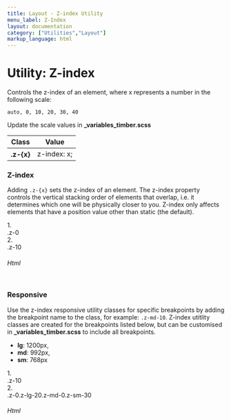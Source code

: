 ```yaml
---
title: Layout - Z-index Utility
menu_label: Z-Index
layout: documentation
category: ["Utilities","Layout"]
markup_language: html
---
```


<div class="section-block">
  <div class="row pt-40 pt-md-40">
    <div class="col w-9/12 w-md-full order-2 content-inner">
      <h1 class="font-light">Utility: Z-index</h1>
      <p class="mb-10">Controls the z-index of an element, where x represents a number in the following scale:</p>
      <p><code class="color-indigo font-bold">auto, 0, 10, 20, 30, 40</code></p>
      <p>Update the scale values in <strong>_variables_timber.scss</strong></p>
      <!-- Classes -->
      <div class="table-scrollable">
        <table class="table size-md rounded bg-white">
          <thead>
            <tr>
              <th> Class </th>
              <th> Value </th>
            </tr>
          </thead>
          <tbody class="font-mono">
            <tr>
              <th class="color-indigo">.z-{x}</th>
              <td> z-index: x; </td>
            </tr>
          </tbody>
        </table>
      </div>
      <!-- Classes End -->
      <!-- Demo Block -->
      <div class="demo-block mt-80">
        <h3 class="font-light">Z-index</h3>
        <p>Adding <code class="color-indigo font-bold">.z-{x}</code> sets the z-index of an element. The z-index property controls the vertical stacking order of elements that overlap, i.e. it determines which one will be physically closer to you. Z-index only affects elements that have a position value other than static (the default).</p>
        <div class="relative h-min-250 p-30 rounded bg-grey-ultralight">
          <div class="w-150 relative z-0 center p-30 rounded bg-grey-darkest color-white">1.<br>.z-0</div>
          <div class="w-150 absolute z-10 center p-30 pst-100 psl-100 rounded bg-grey-darker color-white">2.<br>.z-10</div>
        </div>
      </div>
      <!-- Demo Block End -->
      <!-- code -->
      <h6 class="uppercase">Html</h6>
      <div class="rounded p-20 overflow-y-scroll mb-0 bg-gradient-grey-ultralight border-l border-4 border-solid border-indigo">
        <pre class="m-0 language-html"><code class="inline-block scrolling-touch"><!--<div class="relative h-min-250">
	<div class="w-150 relative z-0 center p-30 rounded bg-grey-darkest color-white">1.<br>.z-0</div>
	<div class="w-150 absolute z-10 center p-30 pst-100 psl-100 rounded bg-grey-darker color-white">2.<br>.z-10</div>
</div>
--></code></pre>
      </div>
      <!-- code -->
      <!-- Demo Block -->
      <div class="demo-block mt-80">
        <h3 class="font-light">Responsive</h3>
        <p>Use the z-index responsive utility classes for specific breakpoints by adding the breakpoint name to the class, for example: <code class="color-indigo font-bold">.z-md-10</code>. Z-index utitlity classes are created for the breakpoints listed below, but can be customised in <strong>_variables_timber.scss</strong> to include all breakpoints.</p>
        <ul class="list-none">
          <li><strong>lg</strong>: 1200px,</li>
          <li><strong>md</strong>: 992px,</li>
          <li><strong>sm</strong>: 768px</li>
        </ul>
        <div class="relative h-min-250 p-30 rounded bg-grey-ultralight">
          <div class="w-150 relative z-10 center p-30 rounded bg-grey-darkest color-white">1.<br>.z-10</div>
          <div class="w-250 absolute z-0 z-lg-20 z-md-0 z-sm-30 center p-30 pst-100 psl-100 rounded bg-grey-darker color-white">2.<br>.z-0.z-lg-20.z-md-0.z-sm-30</div>
        </div>
      </div>
      <!-- Demo Block End -->
      <!-- code -->
      <h6 class="uppercase">Html</h6>
      <div class="rounded p-20 overflow-y-scroll mb-0 bg-gradient-grey-ultralight border-l border-4 border-solid border-indigo">
        <pre class="m-0 language-html"><code class="inline-block scrolling-touch"><!--<div class="relative h-min-250">
	<div class="w-150 relative z-10 center p-30 rounded bg-grey-darkest color-white">1.<br>.z-10</div>
	<div class="w-250 absolute z-lg-20 z-md-0 z-sm-30 center p-30 pst-100 psl-100 rounded bg-grey-darker color-white">2.<br>.z-lg-20.z-md-0.z-sm-30</div>
</div>
--></code></pre>
      </div>
      <!-- code -->
    </div>
    <!-- Content Inner End -->
  </div>
</div>
